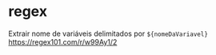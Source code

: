 # regex

Extrair nome de variáveis delimitados por `${nomeDaVariavel}`
https://regex101.com/r/w99Ay1/2
